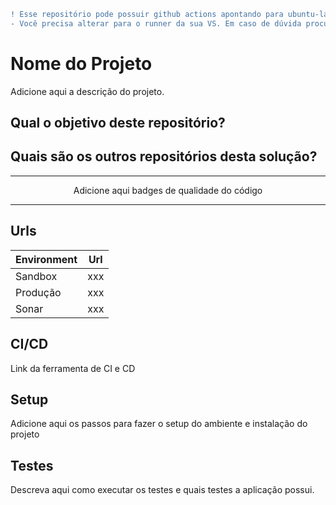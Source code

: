 ```diff
! Esse repositório pode possuir github actions apontando para ubuntu-latest
- Você precisa alterar para o runner da sua VS. Em caso de dúvida procure o canal no slack de devops
```

# Nome do Projeto

Adicione aqui a descrição do projeto.

## Qual o objetivo deste repositório?

## Quais são os outros repositórios desta solução?

---

<p align="center">
    Adicione aqui badges de qualidade do código
</p>

---

## Urls
| Environment  |  Url  |
| - | - |
|  Sandbox |  xxx |
|  Produção |  xxx |
|  Sonar |  xxx |

## CI/CD
Link da ferramenta de CI e CD

## Setup
Adicione aqui os passos para fazer o setup do ambiente e instalação do projeto

## Testes
Descreva aqui como executar os testes e quais testes a aplicação possui.
